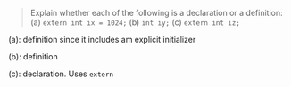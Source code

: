 > Explain whether each of the following is a declaration or a definition:
> (a) `extern int ix = 1024;`
> (b) `int iy;`
> (c) `extern int iz;`

(a): definition since it includes am explicit initializer

(b): definition

(c): declaration. Uses `extern`